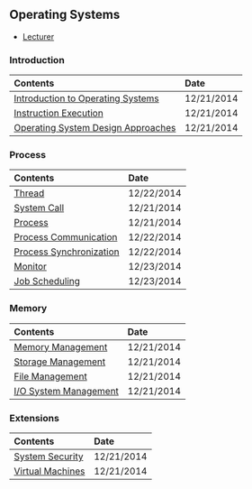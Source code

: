 ## Operating Systems

- [Lecturer](http://cs.gmu.edu/~simon/)

### Introduction
|Contents| Date|
|:----|:----|
|[Introduction to Operating Systems](http://hwang14.blogspot.com/2014/12/introduction-to-operating-systems.html)| 12/21/2014|
|[Instruction Execution](http://hwang14.blogspot.com/2014/12/instruction-execution.html)| 12/21/2014|
|[Operating System Design Approaches](http://hwang14.blogspot.com/2014/12/operating-system-design-approaches.html)|12/21/2014|



### Process
|Contents| Date|
|:----|:----|
|[Thread](http://hwang14.blogspot.com/2014/12/thread.html)| 12/22/2014|
|[System Call](http://hwang14.blogspot.com/2014/12/system-call.html)| 12/21/2014|
|[Process](http://hwang14.blogspot.com/2014/12/process.html)| 12/21/2014|
|[Process Communication](http://hwang14.blogspot.com/2014/12/process-communication.html)| 12/22/2014|
|[Process Synchronization](http://hwang14.blogspot.com/2014/12/process-synchronization.html)| 12/22/2014|
|[Monitor](http://hwang14.blogspot.com/2014/12/monitor.html)| 12/23/2014|
|[Job Scheduling](http://hwang14.blogspot.com/2014/12/job-scheduling.html)| 12/23/2014|



### Memory
|Contents| Date|
|:----|:----|
|[Memory Management](http://hwang14.blogspot.com/2014/12/memory-management.html)| 12/21/2014|
|[Storage Management](http://hwang14.blogspot.com/2014/12/storage-management.html)| 12/21/2014|
|[File Management](http://hwang14.blogspot.com/2014/12/file-management.html)| 12/21/2014|
|[I/O System Management](http://hwang14.blogspot.com/2014/12/io-system-management.html)| 12/21/2014|


### Extensions
|Contents| Date|
|:----|:----|
|[System Security](http://hwang14.blogspot.com/2014/12/system-security.html)| 12/21/2014|
|[Virtual Machines](http://hwang14.blogspot.com/2014/12/virtual-machine.html)| 12/21/2014|
